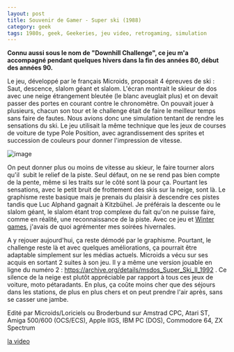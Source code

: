 ```yaml
---
layout: post
title: Souvenir de Gamer - Super ski (1988)
category: geek
tags: 1980s, geek, Geekeries, jeu video, retrogaming, simulation
---
```

**Connu aussi sous le nom de "Downhill Challenge", ce jeu m'a accompagné pendant quelques hivers dans la fin des années 80, début des années 90.**

Le jeu, développé par le français Microids, proposait 4 épreuves de ski : Saut, descence, slalom géant et slalom. L'écran montrait le skieur de dos avec une neige étrangement bleutée (le blanc aveuglait plus) et on devait passer des portes en courant contre le chronomètre. On pouvait jouer à plusieurs, chacun son tour et le challenge était de faire le meilleur temps sans faire de fautes. Nous avions donc une simulation tentant de rendre les sensations du ski. Le jeu utilisait la même technique que les jeux de courses de voiture de type Pole Position, avec agrandissement des sprites et succession de couleurs pour donner l'impression de vitesse.

![image](https://upload.wikimedia.org/wikipedia/en/a/af/Cpc_downhill_challenge_1.png)

On peut donner plus ou moins de vitesse au skieur, le faire tourner alors qu'il  subit le relief de la piste. Seul défaut, on ne se rend pas bien compte de la pente, même si les traits sur le côté sont là pour ça. Pourtant les sensations, avec le petit bruit de frottement des skis sur la neige, sont là. Le graphisme reste basique mais je prenais du plaisir à descendre ces pistes tandis que Luc Alphand gagnait à Kitzbühel. Je préférais la descente ou le slalom géant, le slalom étant trop complexe du fait qu'on ne puisse faire, comme en réalité, une reconnaissance de la piste. Avec ce jeu et <a href="https://cheziceman.wordpress.com/2018/02/22/souvenir-de-gamer-winter-games-1985/">Winter games</a>, j'avais de quoi agrémenter mes soirées hivernales. 

A y rejouer aujourd'hui, ça reste démodé par le graphisme. Pourtant, le challenge reste là et avec quelques améliorations, ça pourrait être adaptable simplement sur les médias actuels. Microids a vécu sur ses acquis en sortant 2 suites à son jeu. Il y a même une version jouable en ligne du numéro 2 : <a href="https://archive.org/details/msdos_Super_Ski_II_1992">https://archive.org/details/msdos_Super_Ski_II_1992</a> . Ce silence de la neige est plutôt appréciable par rapport à tous ces jeux de voiture, moto pétaradants. En plus, ça coûte moins cher que des séjours dans les stations, de plus en plus chers et on peut prendre l'air après, sans se casser une jambe.  

Edité par Microids/Loriciels ou Broderbund sur Amstrad CPC, Atari ST, Amiga 500/600 (OCS/ECS), Apple IIGS, IBM PC (DOS), Commodore 64, ZX Spectrum

[la video](https://www.youtube.com/watch?v=LxUeSczxV6c)


